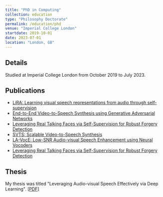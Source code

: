 ```yaml
---
title: "PhD in Computing"
collection: education
type: "Philosophy Doctorate"
permalink: /education/phd
venue: "Imperial College London"
startdate: 2019-10-01
date: 2023-07-01
location: "London, GB"
---
```


## Details
Studied at Imperial College London from October 2019 to July 2023.
## Publications
- [LiRA: Learning visual speech representations from audio through self-supervision](/publications/lira)
- [End-to-End Video-to-Speech Synthesis using Generative Adversarial Networks](/publications/endtoendvts)
- [Leveraging Real Talking Faces via Self-Supervision for Robust Forgery Detection](/publications/realforensics)
- [SVTS: Scalable Video-to-Speech Synthesis](/publications/svts)
- [LA-VocE: Low-SNR Audio-visual Speech Enhancement using Neural Vocoders](/publications/lavoce)
- [Leveraging Real Talking Faces via Self-Supervision for Robust Forgery Detection](/_publications/raven.md)

## Thesis
My thesis was titled "Leveraging Audio-visual Speech Effectively via Deep Learning". [[PDF](https://spiral.imperial.ac.uk/handle/10044/1/106878)]